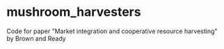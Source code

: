 # mushroom_harvesters
Code for paper "Market integration and cooperative resource harvesting" by Brown and Ready
